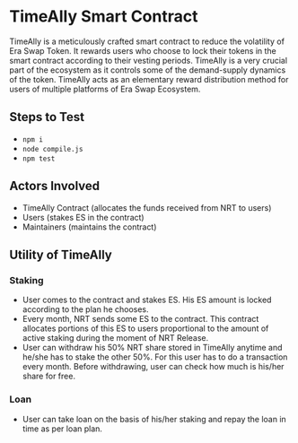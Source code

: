 # TimeAlly Smart Contract

TimeAlly is a meticulously crafted smart contract to reduce the volatility of Era Swap Token. It rewards users who choose to lock their tokens in the smart contract according to their vesting periods. TimeAlly is a very crucial part of the ecosystem as it controls some of the demand-supply dynamics of the token. TimeAlly acts as an elementary reward distribution method for users of multiple platforms of Era Swap Ecosystem.

## Steps to Test
- `npm i`
- `node compile.js`
- `npm test`

## Actors Involved

- TimeAlly Contract (allocates the funds received from NRT to users)
- Users (stakes ES in the contract)
- Maintainers (maintains the contract)

## Utility of TimeAlly
### Staking
- User comes to the contract and stakes ES. His ES amount is locked according to the plan he chooses.
- Every month, NRT sends some ES to the contract. This contract allocates portions of this ES to users proportional to the amount of active staking during the moment of NRT Release.
- User can withdraw his 50% NRT share stored in TimeAlly anytime and he/she has to stake the other 50%. For this user has to do a transaction every month. Before withdrawing, user can check how much is his/her share for free.

### Loan
- User can take loan on the basis of his/her staking and repay the loan in time as per loan plan.
